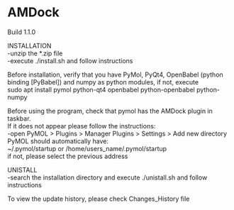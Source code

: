# AMDock
Build 1.1.0

INSTALLATION<br>
-unzip the *.zip file<br>
-execute ./install.sh and follow instructions<br>


Before installation, verify that you have PyMol, PyQt4, OpenBabel (python binding [PyBabel]) and numpy as python
  modules, if not, execute<br> 
  sudo apt install pymol python-qt4 openbabel python-openbabel python-numpy


Before using the program, check that pymol has the AMDock plugin in taskbar.<br>
If it does not appear please follow the instructions:<br>
-open PyMOL > Plugins > Manager Plugins > Settings > Add new directory<br>
PyMOL should automatically have:<br>
~/.pymol/startup or /home/users_name/.pymol/startup <br>
if not, please select the previous address<br>

UNISTALL<br>
-search the installation directory and execute ./unistall.sh and follow instructions<br>

To view the update history, please check Changes_History file
